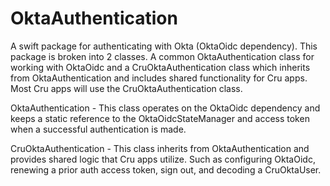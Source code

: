 # OktaAuthentication

A swift package for authenticating with Okta (OktaOidc dependency).  This package is broken into 2 classes.  A common OktaAuthentication class for working with OktaOidc and a CruOktaAuthentication class which inherits from OktaAuthentication and includes shared functionality for Cru apps.  Most Cru apps will use the CruOktaAuthentication class.

OktaAuthentication - This class operates on the OktaOidc dependency and keeps a static reference to the OktaOidcStateManager and access token when a successful authentication is made.  

CruOktaAuthentication - This class inherits from OktaAuthentication and provides shared logic that Cru apps utilize.  Such as configuring OktaOidc, renewing a prior auth access token, sign out, and decoding a CruOktaUser.
